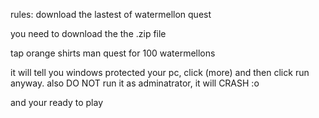 rules: download the lastest of watermellon quest

you need to download the the .zip file

tap orange shirts man quest for 100 watermellons

it will tell you windows protected your pc, click (more) and then click run anyway. also DO NOT run it as adminatrator, it will CRASH :o

and your ready to play
